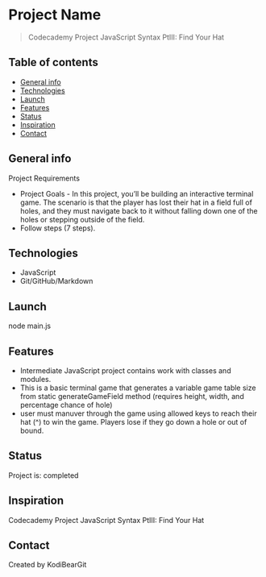 # Project Name

> Codecademy Project JavaScript Syntax PtIII: Find Your Hat

## Table of contents

* [General info](#general-info)
* [Technologies](#technologies)
* [Launch](#launch)
* [Features](#features)
* [Status](#status)
* [Inspiration](#inspiration)
* [Contact](#contact)

## General info

Project Requirements

* Project Goals - In this project, you’ll be building an interactive terminal game. The scenario is that the player has lost their hat in a field full of holes, and they must navigate back to it without falling down one of the holes or stepping outside of the field.
* Follow steps (7 steps).

## Technologies

* JavaScript
* Git/GitHub/Markdown

## Launch

node main.js

## Features

* Intermediate JavaScript project contains work with classes and modules.
* This is a basic terminal game that generates a variable game table size from static  generateGameField method (requires height, width, and percentage chance of hole)
* user must manuver through the game using allowed keys to reach their hat (^) to win the game.  Players lose if they go down a hole or out of bound.

## Status

Project is: completed

## Inspiration

Codecademy Project JavaScript Syntax PtIII: Find Your Hat

## Contact

Created by KodiBearGit